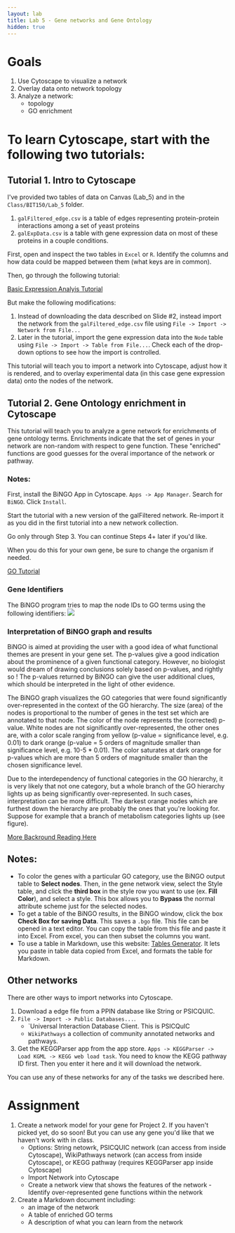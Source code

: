 ```yaml
---
layout: lab
title: Lab 5 - Gene networks and Gene Ontology
hidden: true
---
```


# Goals

1. Use Cytoscape to visualize a network
2. Overlay data onto network topology
3. Analyze a network:
	-  topology
	-  GO enrichment
	

# To learn Cytoscape, start with the following two tutorials:

## Tutorial 1. Intro to Cytoscape

I've provided two tables of data on Canvas (Lab_5) and in the `Class/BIT150/Lab_5` folder.

1. `galFiltered_edge.csv` is a table of edges representing protein-protein interactions among a set of yeast proteins
2. `galExpData.csv` is a table with gene expression data on most of these proteins in a couple conditions.

First, open and inspect the two tables in `Excel` or `R`. Identify the columns and how data could be mapped between them (what keys are in common).

Then, go through the following tutorial:

[Basic Expression Analyis Tutorial](https://cytoscape.org/cytoscape-tutorials/protocols/basic-data-visualization/#/)

But make the following modifications:

1. Instead of downloading the data described on Slide #2, instead import the network from the `galFiltered_edge.csv` file using `File -> Import -> Network from File...`
2. Later in the tutorial, import the gene expression data into the `Node` table using `File -> Import -> Table from File...`. Check each of the drop-down options to see how the import is controlled.


This tutorial will teach you to import a network into Cytoscape, adjust how it is rendered, and to overlay experimental data (in this case gene expression data) onto the nodes of the network.

## Tutorial 2. Gene Ontology enrichment in Cytoscape

This tutorial will teach you to analyze a gene network for enrichments of gene ontology terms. Enrichments indicate that the set of genes in your network are non-random with respect to gene function. These "enriched" functions are good guesses for the overal importance of the network or pathway.

### Notes: 

First, install the BiNGO App in Cytoscape. `Apps -> App Manager`. Search for `BiNGO`. Click `Install`. 

Start the tutorial with a new version of the galFiltered network. Re-import it as you did in the first tutorial into a new network collection.

Go only through Step 3. You can continue Steps 4+ later if you'd like.

When you do this for your own gene, be sure to change the organism if needed. 

[GO Tutorial](https://www.psb.ugent.be/cbd/papers/BiNGO/Tutorial.html)

### Gene Identifiers
The BiNGO program tries to map the node IDs to GO terms using the following identifiers:
![](https://www.psb.ugent.be/cbd/papers/BiNGO/User_Guide_files/BiNGO_identifiers_per_organism.png)

###  Interpretation of BiNGO graph and results
 
BiNGO is aimed at providing the user with a good idea of what functional themes are present in your gene set. The p-values give a good indication about the prominence of a given functional category. However, no biologist would dream of drawing conclusions solely based on p-values, and rightly so ! The p-values returned by BiNGO can give the user additional clues, which should be interpreted in the light of other evidence.
 
The BiNGO graph visualizes the GO categories that were found significantly over-represented in the context of the GO hierarchy. The size (area) of the nodes is proportional to the number of genes in the test set which are annotated to that node. The color of the node represents the (corrected) p-value. White nodes are not significantly over-represented, the other ones are, with a color scale ranging from yellow (p-value = significance level, e.g. 0.01) to dark orange (p-value = 5 orders of magnitude smaller than significance level, e.g. 10-5 * 0.01). The color saturates at dark orange for p-values which are more than 5 orders of magnitude smaller than the chosen significance level. 

Due to the interdependency of functional categories in the GO hierarchy, it is very likely that not one category, but a whole branch of the GO hierarchy lights up as being significantly over-represented. In such cases, interpretation can be more difficult. The darkest orange nodes which are furthest down the hierarchy are probably the ones that you're looking for. Suppose for example that a branch of metabolism categories lights up (see figure).

[More Backround Reading Here](https://www.psb.ugent.be/cbd/papers/BiNGO/User_Guide.html)

## Notes:

- To color the genes with a particular GO category, use the BiNGO output table to **Select nodes**. Then, in the gene network view, select the Style table, and click the **third box** in the style row you want to use (ex. **Fill Color**), and select a style. This box allows you to **Bypass** the normal attribute scheme just for the selected nodes.
- To get a table of the BiNGO results, in the BiNGO window, click the box **Check Box for saving Data**. This saves a `.bgo` file. This file can be opened in a text editor. You can copy the table from this file and paste it into Excel. From excel, you can then subset the columns you want.
- To use a table in Markdown, use this website: [Tables Generator](http://www.tablesgenerator.com/markdown_tables). It lets you paste in table data copied from Excel, and formats the table for Markdown.

## Other networks

There are other ways to import networks into Cytoscape.

1. Download a edge file from a PPIN database like String or PSICQUIC.
2. `File -> Import -> Public Databases...`. 
    - `Universal Interaction Database Client. This is PSICQuIC
    - `WikiPathways` a collection of community annotated networks and pathways.
3. Get the KEGGParser app from the app store. `Apps -> KEGGParser -> Load KGML -> KEGG web load task`. You need to know the KEGG pathway ID first. Then you enter it here and it will download the network.

You can use any of these networks for any of the tasks we described here. 


# Assignment

1. Create a network model for your gene for Project 2.  If you haven't picked yet, do so soon! But you can use any gene you'd like that we haven't work with in class.
	- Options: String netowrk, PSICQUIC network (can access from inside Cytoscape), WikiPathways network (can access from inside Cytoscape), or KEGG pathway (requires KEGGParser app inside Cytoscape)
	- Import Network into Cytoscape
	- Create a network view that shows the features of the network	- Identify over-represented gene functions within the network
2. Create a Markdown document including:
   - an image of the network
   - A table of enriched GO terms
   - A description of what you can learn from the network
